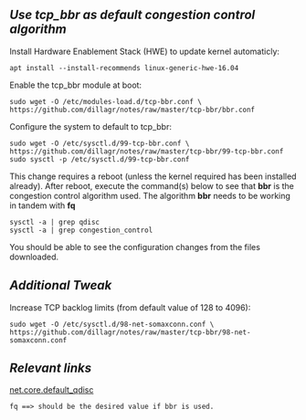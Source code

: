## _Use tcp_bbr as default congestion control algorithm_

Install Hardware Enablement Stack (HWE) to update kernel automaticly:

   ```
   apt install --install-recommends linux-generic-hwe-16.04
   ```

Enable the tcp_bbr module at boot:

   ```
   sudo wget -O /etc/modules-load.d/tcp-bbr.conf \
   https://github.com/dillagr/notes/raw/master/tcp-bbr/bbr.conf
   ```

Configure the system to default to tcp_bbr:

   ```
   sudo wget -O /etc/sysctl.d/99-tcp-bbr.conf \
   https://github.com/dillagr/notes/raw/master/tcp-bbr/99-tcp-bbr.conf
   sudo sysctl -p /etc/sysctl.d/99-tcp-bbr.conf
   ```

This change requires a reboot (unless the kernel required has been installed already). After reboot, execute the command(s) below to see that **bbr** is the congestion control algorithm used. The algorithm **bbr** needs to be working in tandem with **fq**

   ```
   sysctl -a | grep qdisc
   sysctl -a | grep congestion_control
   ```

You should be able to see the configuration changes from the files downloaded.


## _Additional Tweak_

Increase TCP backlog limits (from default value of 128 to 4096):

   ```
   sudo wget -O /etc/sysctl.d/98-net-somaxconn.conf \
   https://github.com/dillagr/notes/raw/master/tcp-bbr/98-net-somaxconn.conf
   ```

## _Relevant links_

[net.core.default_qdisc](https://sysctl-explorer.net/net/core/default_qdisc/)

   ```
   fq ==> should be the desired value if bbr is used.
   ```
